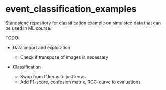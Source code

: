 # event_classification_examples
Standalone repository for classification example on simulated data that can be used in ML course.

TODO:
* Data import and exploration
    * Check if transpose of images is necessary

* Classification
    * Swap from tf.keras to just keras
    * Add F1-score, confusion matrix, ROC-curve to evaluations
